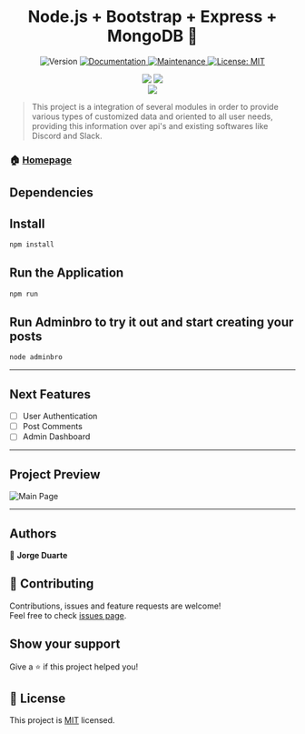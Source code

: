 <h1 align="center"> Node.js + Bootstrap + Express + MongoDB 👋</h1>
<p align="center">
  <img alt="Version" src="https://img.shields.io/badge/version-(1.0.0)-blue.svg?cacheSeconds=2592000" />
  <a href="https://github.com/jorgermduarte/Node-Blog#readme" target="_blank">
    <img alt="Documentation" src="https://img.shields.io/badge/documentation-yes-brightgreen.svg" />
  </a>
  <a href="https://github.com/jorgermduarte/Node-Blog/graphs/commit-activity" target="_blank">
    <img alt="Maintenance" src="https://img.shields.io/badge/Maintained%3F-yes-green.svg" />
  </a>
  <a href="https://github.com/jorgermduarte/Node-Blog/blob/master/LICENSE" target="_blank">
    <img alt="License: MIT" src="https://img.shields.io/pypi/l/ansicolortags.svg"/>
  </a>
</p>
<p align="center">
  <img src="https://forthebadge.com/images/badges/built-by-developers.svg"/>
  <img src="https://forthebadge.com/images/badges/built-with-love.svg"/>
  <br>
  <img src="https://forthebadge.com/images/badges/made-with-javascript.svg">
</p>

> This project is a integration of several modules in order to provide various types of customized data and oriented to all user needs, providing this information over api's and existing softwares like Discord and Slack.


### 🏠 [Homepage](https://github.com/jorgermduarte/Node-Blog#readme)

## Dependencies




## Install

```sh
npm install
```

## Run the Application

```sh
npm run
```

## Run Adminbro to try it out and start creating your posts

```sh
node adminbro
```

---

## Next Features

- [ ] User Authentication
- [ ] Post Comments
- [ ] Admin Dashboard

---

## Project Preview

![Main Page](https://github.com/jorgermduarte/Node-Blog/public/imgs/index.png)

---

## Authors

👤 **Jorge Duarte**

## 🤝 Contributing

Contributions, issues and feature requests are welcome!<br />Feel free to check [issues page](https://github.com/jorgermduarte/Node-Blog/issues). 

## Show your support

Give a ⭐️ if this project helped you!

## 📝 License

This project is [MIT](https://github.com/jorgermduarte/Node-Blog/blob/master/LICENSE) licensed.
